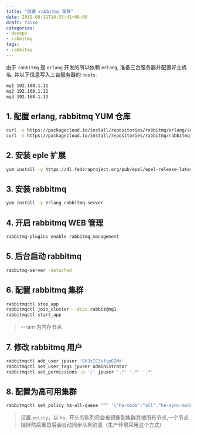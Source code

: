 ```yaml
---
title: "部署 rabbitmq 集群"
date: 2019-08-12T16:55:41+08:00
draft: false
categories: 
- devops
- rabbitmq
tags:
- rabbitmq
---
```


由于 `rabbitmq` 是 `erlang` 开发的所以依赖 `erlang`, 准备三台服务器并配置好主机名, 并以下信息写入三台服务器的 `hosts`.

```bash
mq1 192.168.1.11
mq2 192.168.1.12
mq3 192.168.1.13
```

## 1. 配置 erlang, rabbitmq YUM 仓库

```bash
curl -s https://packagecloud.io/install/repositories/rabbitmq/erlang/script.rpm.sh | bash
curl -s https://packagecloud.io/install/repositories/rabbitmq/rabbitmq-server/script.rpm.sh | bash
```

## 2. 安装 eple 扩展

```bash
yum install -y https://dl.fedoraproject.org/pub/epel/epel-release-latest-6.noarch.rpm
```

## 3. 安装 rabbitmq

```bash
yum install -y erlang rabbitmq-server
```

## 4. 开启 rabbitmq WEB 管理

```bash
rabbitmq-plugins enable rabbitmq_management
```

## 5. 后台启动 rabbitmq

```bash
rabbitmq-server -detached
```

## 6. 配置 rabbitmq 集群

```bash
rabbitmqctl stop_app
rabbitmqctl join_cluster --disc rabbit@mq1
rabbitmqctl start_app
```

> --ram 为内存节点

## 7. 修改 rabbitmq 用户

```bash
rabbitmqctl add_user jpuser 'G6JzIC3ifipGIMa'
rabbitmqctl set_user_tags jpuser administrator
rabbitmqctl set_permissions -p '/' jpuser '.*' '.*' '.*'
```

## 8. 配置为高可用集群

```bash
rabbitmqctl set_policy ha-all-queue "^" '{"ha-mode":"all","ha-sync-mode":"automatic"}'
```

> 设置 `policy`，以 `ha.` 开头的队列将会被镜像到集群其他所有节点,一个节点挂掉然后重启后会自动同步队列消息（生产环境采用这个方式）